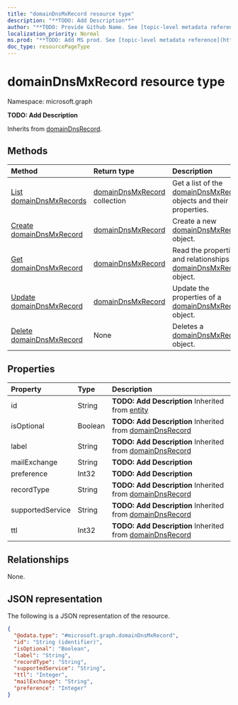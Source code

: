 ```yaml
---
title: "domainDnsMxRecord resource type"
description: "**TODO: Add Description**"
author: "**TODO: Provide Github Name. See [topic-level metadata reference](https://msgo.azurewebsites.net/add/document/guidelines/metadata.html#topic-level-metadata)**"
localization_priority: Normal
ms.prod: "**TODO: Add MS prod. See [topic-level metadata reference](https://msgo.azurewebsites.net/add/document/guidelines/metadata.html#topic-level-metadata)**"
doc_type: resourcePageType
---
```


# domainDnsMxRecord resource type

Namespace: microsoft.graph

**TODO: Add Description**


Inherits from [domainDnsRecord](../resources/domaindnsrecord.md).

## Methods
|Method|Return type|Description|
|:---|:---|:---|
|[List domainDnsMxRecords](../api/domaindnsmxrecord-list.md)|[domainDnsMxRecord](../resources/domaindnsmxrecord.md) collection|Get a list of the [domainDnsMxRecord](../resources/domaindnsmxrecord.md) objects and their properties.|
|[Create domainDnsMxRecord](../api/domaindnsmxrecord-create.md)|[domainDnsMxRecord](../resources/domaindnsmxrecord.md)|Create a new [domainDnsMxRecord](../resources/domaindnsmxrecord.md) object.|
|[Get domainDnsMxRecord](../api/domaindnsmxrecord-get.md)|[domainDnsMxRecord](../resources/domaindnsmxrecord.md)|Read the properties and relationships of a [domainDnsMxRecord](../resources/domaindnsmxrecord.md) object.|
|[Update domainDnsMxRecord](../api/domaindnsmxrecord-update.md)|[domainDnsMxRecord](../resources/domaindnsmxrecord.md)|Update the properties of a [domainDnsMxRecord](../resources/domaindnsmxrecord.md) object.|
|[Delete domainDnsMxRecord](../api/domaindnsmxrecord-delete.md)|None|Deletes a [domainDnsMxRecord](../resources/domaindnsmxrecord.md) object.|

## Properties
|Property|Type|Description|
|:---|:---|:---|
|id|String|**TODO: Add Description** Inherited from [entity](../resources/entity.md)|
|isOptional|Boolean|**TODO: Add Description** Inherited from [domainDnsRecord](../resources/domaindnsrecord.md)|
|label|String|**TODO: Add Description** Inherited from [domainDnsRecord](../resources/domaindnsrecord.md)|
|mailExchange|String|**TODO: Add Description**|
|preference|Int32|**TODO: Add Description**|
|recordType|String|**TODO: Add Description** Inherited from [domainDnsRecord](../resources/domaindnsrecord.md)|
|supportedService|String|**TODO: Add Description** Inherited from [domainDnsRecord](../resources/domaindnsrecord.md)|
|ttl|Int32|**TODO: Add Description** Inherited from [domainDnsRecord](../resources/domaindnsrecord.md)|

## Relationships
None.

## JSON representation
The following is a JSON representation of the resource.
<!-- {
  "blockType": "resource",
  "keyProperty": "id",
  "@odata.type": "microsoft.graph.domainDnsMxRecord",
  "baseType": "microsoft.graph.domainDnsRecord",
  "openType": false
}
-->
``` json
{
  "@odata.type": "#microsoft.graph.domainDnsMxRecord",
  "id": "String (identifier)",
  "isOptional": "Boolean",
  "label": "String",
  "recordType": "String",
  "supportedService": "String",
  "ttl": "Integer",
  "mailExchange": "String",
  "preference": "Integer"
}
```

